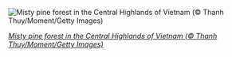 
![Misty pine forest in the Central Highlands of Vietnam (© Thanh Thuy/Moment/Getty Images)](https://cn.bing.com//th?id=OHR.MistyForest_EN-US5261676101_1920x1080.jpg&rf=LaDigue_1920x1080.jpg&pid=hp)

*[Misty pine forest in the Central Highlands of Vietnam (© Thanh Thuy/Moment/Getty Images)](https://www.bing.com/search?q=enchanted+forest+folklore&form=hpcapt&filters=HpDate%3a%2220211030_0700%22)*
